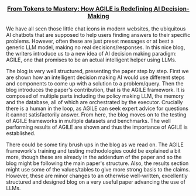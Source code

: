 <h3><b><p align="center"> <a href="https://shitdroid.github.io/posts/agile-review/">From Tokens to Mastery: How AGILE is Redefining AI Decision-Making</a></p></b></h3>
 
We have all seen those little chat icons in modern websites, the ubiquitous AI chatbots that are supposed to help users finding answers to their specific problems. However, often these are just preset messages or at best a generic LLM model, making no real decisions/responses. In this nice blog, the writers introduce us to a new idea of AI decision making paradigm: AGILE, one that promises to be an actual intelligent helper using LLMs.
 
The blog is very well structured, presenting the paper step by step. First we are shown how an intelligent decision making AI would use different steps and components to come up with a solution to a problem/query. Then the blog introduces the paper's contribution, that is the AGILE framework. It is composed of multiple parts including the policy making LLM, the memory and the database, all of which are orchestrated by the executor. Crucially there is a human in the loop, as AGILE can seek expert advice for questions it cannot satisfactorily answer. From here, the blog moves on to the testing of AGILE frameworks in multiple datasets and benchmarks. The well performing results of AGILE are shown and thus the importance of AGILE is established. 
 
There could be some tiny brush ups in the blog as we read on. The AGILE framework's training and testing methodologies could be explained a bit more, though these are already in the addendum of the paper and so the blog might be following the main paper's structure. Also, the results section might use some of the values/tables to give more strong basis to the claims. However, these are minor changes to an otherwise well-written, excellently structured and designed blog on a very useful paper advancing the use of LLMs.
